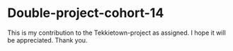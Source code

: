 # Double-project-cohort-14

This is my contribution to the Tekkietown-project as assigned.
I hope it will be appreciated.
Thank you.